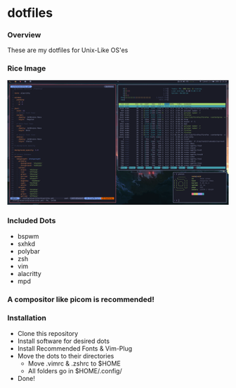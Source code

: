 # dotfiles

### Overview
These are my dotfiles for Unix-Like OS'es

### Rice Image
![rice](rice.png)

### Included Dots
* bspwm
* sxhkd
* polybar
* zsh
* vim
* alacritty
* mpd

### A compositor like picom is recommended!

### Installation
* Clone this repository
* Install software for desired dots
* Install Recommended Fonts & Vim-Plug
* Move the dots to their directories
    * Move .vimrc & .zshrc to $HOME
    * All folders go in $HOME/.config/
* Done!
